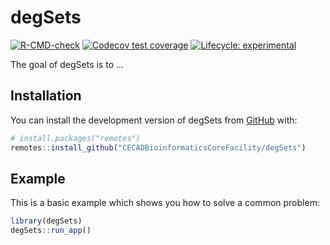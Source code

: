 
# degSets

<!-- badges: start -->
[![R-CMD-check](https://github.com/CECADBioinformaticsCoreFacility/degSets/workflows/R-CMD-check/badge.svg)](https://github.com/CECADBioinformaticsCoreFacility/degSets/actions)
[![Codecov test coverage](https://codecov.io/gh/CECADBioinformaticsCoreFacility/degSets/branch/master/graph/badge.svg)](https://app.codecov.io/gh/CECADBioinformaticsCoreFacility/degSets?branch=master)
[![Lifecycle: experimental](https://img.shields.io/badge/lifecycle-experimental-orange.svg)](https://lifecycle.r-lib.org/articles/stages.html#experimental)
<!-- badges: end -->

The goal of degSets is to ...

## Installation

You can install the development version of degSets from [GitHub](https://github.com/) with:

``` r
# install.packages("remotes")
remotes::install_github("CECADBioinformaticsCoreFacility/degSets")
```

## Example

This is a basic example which shows you how to solve a common problem:

``` r
library(degSets)
degSets::run_app()
```

